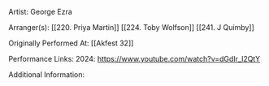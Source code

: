 Artist: George Ezra

  

Arranger(s): [[220. Priya Martin]] [[224. Toby Wolfson]] [[241. J Quimby]]

  

Originally Performed At: [[Akfest 32]]

  

Performance Links:
2024: https://www.youtube.com/watch?v=dGdIr_l2QtY
  

Additional Information: